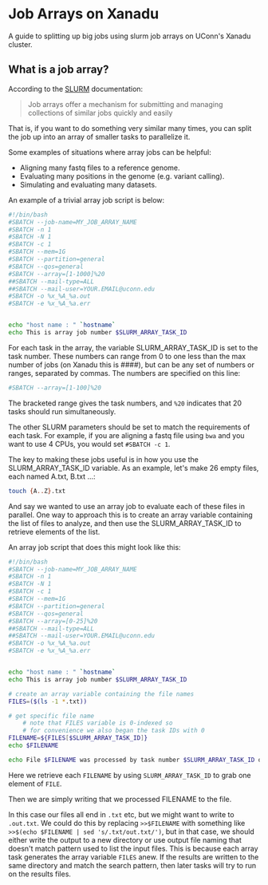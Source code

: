 # Job Arrays on Xanadu

A guide to splitting up big jobs using slurm job arrays on UConn's Xanadu cluster. 

## What is a job array?

According to the [SLURM](https://slurm.schedmd.com/job_array.html) documentation:

>Job arrays offer a mechanism for submitting and managing collections of similar jobs quickly and easily

That is, if you want to do something very similar many times, you can split the job up into an array of smaller tasks to parallelize it. 

Some examples of situations where array jobs can be helpful:

- Aligning many fastq files to a reference genome.
- Evaluating many positions in the genome (e.g. variant calling). 
- Simulating and evaluating many datasets. 

An example of a trivial array job script is below:


```bash
#!/bin/bash
#SBATCH --job-name=MY_JOB_ARRAY_NAME
#SBATCH -n 1
#SBATCH -N 1
#SBATCH -c 1
#SBATCH --mem=1G
#SBATCH --partition=general
#SBATCH --qos=general
#SBATCH --array=[1-1000]%20
##SBATCH --mail-type=ALL
##SBATCH --mail-user=YOUR.EMAIL@uconn.edu
#SBATCH -o %x_%A_%a.out
#SBATCH -e %x_%A_%a.err


echo "host name : " `hostname`
echo This is array job number $SLURM_ARRAY_TASK_ID


```

For each task in the array, the variable SLURM_ARRAY_TASK_ID is set to the task number. These numbers can range from 0 to one less than the max number of jobs (on Xanadu this is ####), but can be any set of numbers or ranges, separated by commas. The numbers are specified on this line:

```bash
#SBATCH --array=[1-100]%20
```

The bracketed range gives the task numbers, and `%20` indicates that 20 tasks should run simultaneously. 

The other SLURM parameters should be set to match the requirements of each task. For example, if you are aligning a fastq file using `bwa` and you want to use 4 CPUs, you would set `#SBATCH -c 1`. 

The key to making these jobs useful is in how you use the SLURM_ARRAY_TASK_ID variable. As an example, let's make 26 empty files, each named A.txt, B.txt ...:

```bash
touch {A..Z}.txt
```

And say we wanted to use an array job to evaluate each of these files in parallel. One way to approach this is to create an array variable containing the list of files to analyze, and then use the SLURM_ARRAY_TASK_ID to retrieve elements of the list. 

An array job script that does this might look like this:

```bash
#!/bin/bash
#SBATCH --job-name=MY_JOB_ARRAY_NAME
#SBATCH -n 1
#SBATCH -N 1
#SBATCH -c 1
#SBATCH --mem=1G
#SBATCH --partition=general
#SBATCH --qos=general
#SBATCH --array=[0-25]%20
##SBATCH --mail-type=ALL
##SBATCH --mail-user=YOUR.EMAIL@uconn.edu
#SBATCH -o %x_%A_%a.out
#SBATCH -e %x_%A_%a.err


echo "host name : " `hostname`
echo This is array job number $SLURM_ARRAY_TASK_ID

# create an array variable containing the file names
FILES=($(ls -1 *.txt))

# get specific file name
	# note that FILES variable is 0-indexed so
	# for convenience we also began the task IDs with 0
FILENAME=${FILES[$SLURM_ARRAY_TASK_ID]}
echo $FILENAME

echo File $FILENAME was processed by task number $SLURM_ARRAY_TASK_ID on $(date) >>$FILENAME

```

Here we retrieve each `FILENAME` by using `SLURM_ARRAY_TASK_ID` to grab one element of `FILE`. 

Then we are simply writing that we processed FILENAME to the file. 

In this case our files all end in `.txt` etc, but we might want to write to `.out.txt`. We could do this by replacing `>>$FILENAME` with something like `>>$(echo $FILENAME | sed 's/.txt/out.txt/')`, but in that case, we should either write the output to a new directory or use output file naming that doesn't match pattern used to list the input files. This is because each array task generates the array variable `FILES` anew. If the results are written to the same directory and match the search pattern, then later tasks will try to run on the results files. 


